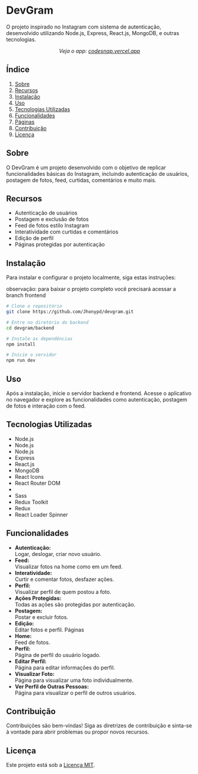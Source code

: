 # DevGram

O projeto inspirado no Instagram com sistema de autenticação, desenvolvido utilizando Node.js, Express, React.js, MongoDB, e outras tecnologias.

<p align="center"><em>Veja o app: <a href="https://codesnapio.vercel.app/" target="_blank">codesnap.vercel.app</a></em></p>

## Índice

1. [Sobre](#sobre)
2. [Recursos](#recursos)
3. [Instalação](#instalação)
4. [Uso](#uso)
5. [Tecnologias Utilizadas](#tecnologias-utilizadas)
6. [Funcionalidades](#funcionalidades)
7. [Páginas](#páginas)
8. [Contribuição](#contribuição)
9. [Licença](#licença)

## Sobre

O DevGram é um projeto desenvolvido com o objetivo de replicar funcionalidades básicas do Instagram, incluindo autenticação de usuários, postagem de fotos, feed, curtidas, comentários e muito mais.

## Recursos

- Autenticação de usuários
- Postagem e exclusão de fotos
- Feed de fotos estilo Instagram
- Interatividade com curtidas e comentários
- Edição de perfil
- Páginas protegidas por autenticação

## Instalação

Para instalar e configurar o projeto localmente, siga estas instruções:

observação: para baixar o projeto completo você precisará acessar a branch frontend

```bash
# Clone o repositório
git clone https://github.com/Jhonypd/devgram.git

# Entre no diretório do backend
cd devgram/backend

# Instale as dependências
npm install

# Inicie o servidor
npm run dev


```

## Uso

Após a instalação, inicie o servidor backend e frontend. Acesse o aplicativo no navegador e explore as funcionalidades como autenticação, postagem de fotos e interação com o feed.

## Tecnologias Utilizadas

<ul>
    <li>Node.js</li>
    <li>Node.js</li>
    <li>Node.js</li>
    <li>Express</li>
    <li>React.js</li>
    <li>MongoDB</li>
    <li>React Icons</li>
    <li>React Router DOM</li>
    <li></li>
    <li>Sass</li>
    <li>Redux Toolkit</li>
    <li>Redux</li>
    <li>React Loader Spinner</li>
</ul>

## Funcionalidades

<ul>
    <li><strong>Autenticação:</strong></li> Logar, deslogar, criar novo usuário.
    <li><strong>Feed:</strong></li> Visualizar fotos na home como em um feed.
    <li><strong>Interatividade:</strong></li> Curtir e comentar fotos, desfazer ações.
    <li><strong>Perfil:</strong></li> Visualizar perfil de quem postou a foto.
    <li><strong>Ações Protegidas:</strong></li> Todas as ações são protegidas por autenticação.
    <li><strong>Postagem:</strong></li> Postar e excluir fotos.
    <li><strong>Edição:</strong></li> Editar fotos e perfil.
    Páginas
    <li><strong>Home:</strong></li> Feed de fotos.
    <li><strong>Perfil:</strong></li> Página de perfil do usuário logado.
    <li><strong>Editar Perfil:</strong></li> Página para editar informações do perfil.
    <li><strong>Visualizar Foto:</strong></li> Página para visualizar uma foto individualmente.
    <li><strong>Ver Perfil de Outras Pessoas:</strong></li> Página para visualizar o perfil de outros usuários.
</ul>

## Contribuição

Contribuições são bem-vindas! Siga as diretrizes de contribuição e sinta-se à vontade para abrir problemas ou propor novos recursos.

## Licença

Este projeto está sob a [Licença MIT](https://github.com/Jhonypd/devgram/blob/frontend/LICENCE).
